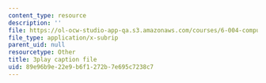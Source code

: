 ```yaml
---
content_type: resource
description: ''
file: https://ol-ocw-studio-app-qa.s3.amazonaws.com/courses/6-004-computation-structures-spring-2017/89e96b9e22e9b6f1272b7e695c7238c7_PmOq8G_hs4o.srt
file_type: application/x-subrip
parent_uid: null
resourcetype: Other
title: 3play caption file
uid: 89e96b9e-22e9-b6f1-272b-7e695c7238c7
---
```

